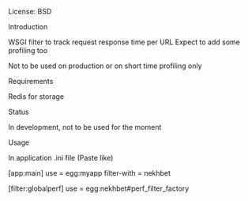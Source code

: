 License: BSD

Introduction

WSGI filter to track request response time per URL
Expect to add some profiling too

Not to be used on production or on short time profiling only

Requirements

Redis for storage

Status

In development, not to be used for the moment

Usage

In application .ini file (Paste like)

[app:main]
use = egg:myapp
filter-with = nekhbet

[filter:globalperf]
use = egg:nekhbet#perf_filter_factory

